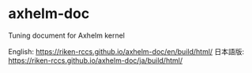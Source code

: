 # axhelm-doc
Tuning document for Axhelm kernel

English: https://riken-rccs.github.io/axhelm-doc/en/build/html/
日本語版: https://riken-rccs.github.io/axhelm-doc/ja/build/html/
